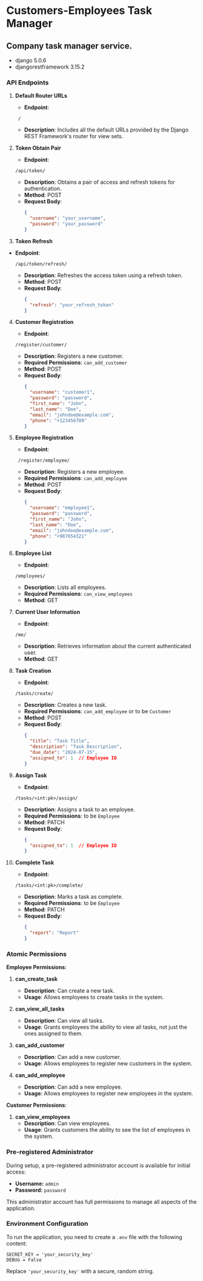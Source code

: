 # Customers-Employees Task Manager
## Company task manager service.
- django 5.0.6
- djangorestframework 3.15.2
### API Endpoints

1. **Default Router URLs**
   - **Endpoint**: 
   ```
    /
   ```
   - **Description**: Includes all the default URLs provided by the Django REST Framework's router for view sets.

2. **Token Obtain Pair**
   - **Endpoint**: 
   ```
   /api/token/
   ```
   - **Description**: Obtains a pair of access and refresh tokens for authentication.
   - **Method**: POST
   - **Request Body**:
     ```json
     {
       "username": "your_username",
       "password": "your_password"
     }
     ```

3. **Token Refresh**
- **Endpoint**: 
   ```
  /api/token/refresh/
  ```
  - **Description**: Refreshes the access token using a refresh token.
  - **Method**: POST
  - **Request Body**:
    ```json
    {
      "refresh": "your_refresh_token"
    }
    ```

4. **Customer Registration**
   - **Endpoint**: 
   ```
   /register/customer/
   ```
   - **Description**: Registers a new customer.
   - **Required Permissions**: `can_add_customer`
   - **Method**: POST
   - **Request Body**:
     ```json
     {
       "username": "customer1",
       "password": "password",
       "first_name": "John",
       "last_name": "Doe",
       "email": "johndoe@example.com",
       "phone": "+123456789"
     }
     ```

5. **Employee Registration**
   - **Endpoint**: 
   ```
    /register/employee/
   ```
   - **Description**: Registers a new employee.
   - **Required Permissions**: `can_add_employee`
   - **Method**: POST
   - **Request Body**:
     ```json
     {
       "username": "employee1",
       "password": "password",
       "first_name": "John",
       "last_name": "Doe",
       "email": "johndoe@example.com",
       "phone": "+987654321"
     }
     ```

6. **Employee List**
   - **Endpoint**: 
   ```
   /employees/
   ```
   - **Description**: Lists all employees.
   - **Required Permissions**: `can_view_employees`
   - **Method**: GET

7. **Current User Information**
   - **Endpoint**: 
   ```
   /me/
   ```
   - **Description**: Retrieves information about the current authenticated user.
   - **Method**: GET

8. **Task Creation**
   - **Endpoint**: 
   ```
   /tasks/create/
   ```
   - **Description**: Creates a new task.
   - **Required Permissions**: `can_add_employee` or to be `Customer`
   - **Method**: POST
   - **Request Body**:
     ```json
     {
       "title": "Task Title",
       "description": "Task Description",
       "due_date": "2024-07-15",
       "assigned_to": 1  // Employee ID
     }
     ```

9. **Assign Task**
   - **Endpoint**: 
   ```
   /tasks/<int:pk>/assign/
   ```
   - **Description**: Assigns a task to an employee.
   - **Required Permissions**: to be `Employee`
   - **Method**: PATCH
   - **Request Body**:
     ```json
     {
       "assigned_to": 1  // Employee ID
     }
     ```

10. **Complete Task**
    - **Endpoint**: 
	```
	/tasks/<int:pk>/complete/
	```
    - **Description**: Marks a task as complete.
    - **Required Permissions**: to be `Employee`
    - **Method**: PATCH
    - **Request Body**:
      ```json
      {
        "report": "Report"
      }
      ```

### Atomic Permissions

**Employee Permissions**:
1. **can_create_task**
   - **Description**: Can create a new task.
   - **Usage**: Allows employees to create tasks in the system.

2. **can_view_all_tasks**
   - **Description**: Can view all tasks.
   - **Usage**: Grants employees the ability to view all tasks, not just the ones assigned to them.

3. **can_add_customer**
   - **Description**: Can add a new customer.
   - **Usage**: Allows employees to register new customers in the system.

4. **can_add_employee**
   - **Description**: Can add a new employee.
   - **Usage**: Allows employees to register new employees in the system.

**Customer Permissions**:
1. **can_view_employees**
   - **Description**: Can view employees.
   - **Usage**: Grants customers the ability to see the list of employees in the system.


### Pre-registered Administrator

During setup, a pre-registered administrator account is available for initial access:

- **Username:** `admin`
- **Password:** `password`

This administrator account has full permissions to manage all aspects of the application.

### Environment Configuration
To run the application, you need to create a `.env` file with the following content:
```
SECRET_KEY = 'your_security_key'
DEBUG = False
```

Replace `'your_security_key'` with a secure, random string.
